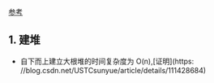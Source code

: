 [参考](https://www.cnblogs.com/chengxiao/p/6129630.html)

## 1. 建堆

- 自下而上建立大根堆的时间复杂度为 O(n),[证明](https: //blog.csdn.net/USTCsunyue/article/details/111428684)
